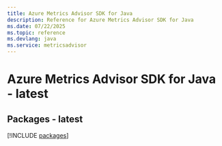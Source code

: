 ```yaml
---
title: Azure Metrics Advisor SDK for Java
description: Reference for Azure Metrics Advisor SDK for Java
ms.date: 07/22/2025
ms.topic: reference
ms.devlang: java
ms.service: metricsadvisor
---
```

# Azure Metrics Advisor SDK for Java - latest
## Packages - latest
[!INCLUDE [packages](metrics-advisor-index.md)]